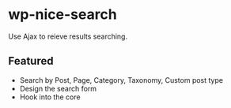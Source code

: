 # wp-nice-search
Use Ajax to reieve results searching.

## Featured
* Search by Post, Page, Category, Taxonomy, Custom post type
* Design the search form
* Hook into the core

